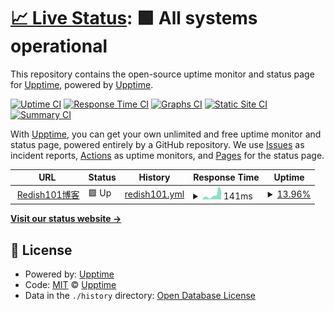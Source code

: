 # [📈 Live Status](https://upptime.github.io/upptime): <!--live status--> **🟩 All systems operational**

This repository contains the open-source uptime monitor and status page for [Upptime](https://upptime.js.org), powered by [Upptime](https://github.com/upptime/upptime).

[![Uptime CI](https://github.com/Redish101/upptime/workflows/Uptime%20CI/badge.svg)](https://github.com/Redish101/upptime/actions?query=workflow%3A%22Uptime+CI%22)
[![Response Time CI](https://github.com/Redish101/upptime/workflows/Response%20Time%20CI/badge.svg)](https://github.com/Redish101/upptime/actions?query=workflow%3A%22Response+Time+CI%22)
[![Graphs CI](https://github.com/Redish101/upptime/workflows/Graphs%20CI/badge.svg)](https://github.com/Redish101/upptime/actions?query=workflow%3A%22Graphs+CI%22)
[![Static Site CI](https://github.com/Redish101/upptime/workflows/Static%20Site%20CI/badge.svg)](https://github.com/Redish101/upptime/actions?query=workflow%3A%22Static+Site+CI%22)
[![Summary CI](https://github.com/Redish101/upptime/workflows/Summary%20CI/badge.svg)](https://github.com/Redish101/upptime/actions?query=workflow%3A%22Summary+CI%22)

With [Upptime](https://upptime.js.org), you can get your own unlimited and free uptime monitor and status page, powered entirely by a GitHub repository. We use [Issues](https://github.com/upptime/upptime/issues) as incident reports, [Actions](https://github.com/Redish101/upptime/actions) as uptime monitors, and [Pages](https://upptime.github.io/upptime) for the status page.

<!--start: status pages-->
<!-- This summary is generated by Upptime (https://github.com/upptime/upptime) -->
<!-- Do not edit this manually, your changes will be overwritten -->
<!-- prettier-ignore -->
| URL | Status | History | Response Time | Uptime |
| --- | ------ | ------- | ------------- | ------ |
| <img alt="" src="https://favicons.githubusercontent.com/redish101.github.io" height="13"> [Redish101博客](https://redish101.github.io) | 🟩 Up | [redish101.yml](https://github.com/Redish101/upptime/commits/HEAD/history/redish101.yml) | <details><summary><img alt="Response time graph" src="./graphs/redish101/response-time-week.png" height="20"> 141ms</summary><br><a href="https://Redish101.github.io/upptime/history/redish101"><img alt="Response time 96" src="https://img.shields.io/endpoint?url=https%3A%2F%2Fraw.githubusercontent.com%2FRedish101%2Fupptime%2FHEAD%2Fapi%2Fredish101%2Fresponse-time.json"></a><br><a href="https://Redish101.github.io/upptime/history/redish101"><img alt="24-hour response time 331" src="https://img.shields.io/endpoint?url=https%3A%2F%2Fraw.githubusercontent.com%2FRedish101%2Fupptime%2FHEAD%2Fapi%2Fredish101%2Fresponse-time-day.json"></a><br><a href="https://Redish101.github.io/upptime/history/redish101"><img alt="7-day response time 141" src="https://img.shields.io/endpoint?url=https%3A%2F%2Fraw.githubusercontent.com%2FRedish101%2Fupptime%2FHEAD%2Fapi%2Fredish101%2Fresponse-time-week.json"></a><br><a href="https://Redish101.github.io/upptime/history/redish101"><img alt="30-day response time 100" src="https://img.shields.io/endpoint?url=https%3A%2F%2Fraw.githubusercontent.com%2FRedish101%2Fupptime%2FHEAD%2Fapi%2Fredish101%2Fresponse-time-month.json"></a><br><a href="https://Redish101.github.io/upptime/history/redish101"><img alt="1-year response time 96" src="https://img.shields.io/endpoint?url=https%3A%2F%2Fraw.githubusercontent.com%2FRedish101%2Fupptime%2FHEAD%2Fapi%2Fredish101%2Fresponse-time-year.json"></a></details> | <details><summary><a href="https://Redish101.github.io/upptime/history/redish101">13.96%</a></summary><a href="https://Redish101.github.io/upptime/history/redish101"><img alt="All-time uptime 19.89%" src="https://img.shields.io/endpoint?url=https%3A%2F%2Fraw.githubusercontent.com%2FRedish101%2Fupptime%2FHEAD%2Fapi%2Fredish101%2Fuptime.json"></a><br><a href="https://Redish101.github.io/upptime/history/redish101"><img alt="24-hour uptime 97.73%" src="https://img.shields.io/endpoint?url=https%3A%2F%2Fraw.githubusercontent.com%2FRedish101%2Fupptime%2FHEAD%2Fapi%2Fredish101%2Fuptime-day.json"></a><br><a href="https://Redish101.github.io/upptime/history/redish101"><img alt="7-day uptime 13.96%" src="https://img.shields.io/endpoint?url=https%3A%2F%2Fraw.githubusercontent.com%2FRedish101%2Fupptime%2FHEAD%2Fapi%2Fredish101%2Fuptime-week.json"></a><br><a href="https://Redish101.github.io/upptime/history/redish101"><img alt="30-day uptime 4.59%" src="https://img.shields.io/endpoint?url=https%3A%2F%2Fraw.githubusercontent.com%2FRedish101%2Fupptime%2FHEAD%2Fapi%2Fredish101%2Fuptime-month.json"></a><br><a href="https://Redish101.github.io/upptime/history/redish101"><img alt="1-year uptime 19.89%" src="https://img.shields.io/endpoint?url=https%3A%2F%2Fraw.githubusercontent.com%2FRedish101%2Fupptime%2FHEAD%2Fapi%2Fredish101%2Fuptime-year.json"></a></details>

<!--end: status pages-->

[**Visit our status website →**](https://upptime.github.io/upptime)

## 📄 License

- Powered by: [Upptime](https://github.com/upptime/upptime)
- Code: [MIT](./LICENSE) © [Upptime](https://upptime.js.org)
- Data in the `./history` directory: [Open Database License](https://opendatacommons.org/licenses/odbl/1-0/)
